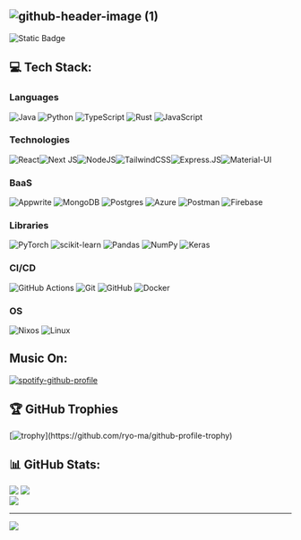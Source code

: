 ## ![github-header-image (1)](https://github.com/user-attachments/assets/fba790e9-d6a7-4b04-a54d-2b5c535574e2)

 ![Static Badge](https://img.shields.io/badge/discord-kaka.shi-blue)

## 💻 Tech Stack:

### Languages
![Java](https://img.shields.io/badge/java-%23ED8B00.svg?style=for-the-badge&logo=openjdk&logoColor=white) ![Python](https://img.shields.io/badge/python-3670A0?style=for-the-badge&logo=python&logoColor=ffdd54) ![TypeScript](https://img.shields.io/badge/typescript-%23007ACC.svg?style=for-the-badge&logo=typescript&logoColor=white) ![Rust](https://img.shields.io/badge/rust-%23000000.svg?style=for-the-badge&logo=rust&logoColor=white) ![JavaScript](https://img.shields.io/badge/JavaScript-F7DF1E?style=for-the-badge&logo=JavaScript&logoColor=white)
### Technologies
![React](https://img.shields.io/badge/react-%2320232a.svg?style=for-the-badge&logo=react&logoColor=%2361DAFB)![Next JS](https://img.shields.io/badge/Next-black?style=for-the-badge&logo=next.js&logoColor=white)![NodeJS](https://img.shields.io/badge/node.js-6DA55F?style=for-the-badge&logo=node.js&logoColor=white)![TailwindCSS](https://img.shields.io/badge/tailwindcss-%2338B2AC.svg?style=for-the-badge&logo=tailwind-css&logoColor=white)![Express.JS](https://img.shields.io/badge/Express.js-404D59?style=for-the-badge)![Material-UI](https://img.shields.io/badge/Material--UI-0081CB?style=for-the-badge&logo=material-ui&logoColor=white)

### BaaS
![Appwrite](https://img.shields.io/badge/Appwrite-%23FD366E.svg?style=for-the-badge&logo=appwrite&logoColor=white) ![MongoDB](https://img.shields.io/badge/MongoDB-%234ea94b.svg?style=for-the-badge&logo=mongodb&logoColor=white) ![Postgres](https://img.shields.io/badge/postgres-%23316192.svg?style=for-the-badge&logo=postgresql&logoColor=white) ![Azure](https://img.shields.io/badge/azure-%230072C6.svg?style=for-the-badge&logo=microsoftazure&logoColor=white) ![Postman](https://img.shields.io/badge/Postman-FF6C37?style=for-the-badge&logo=postman&logoColor=white) ![Firebase](https://img.shields.io/badge/firebase-a08021?style=for-the-badge&logo=firebase&logoColor=ffcd34) 

### Libraries
![PyTorch](https://img.shields.io/badge/PyTorch-%23EE4C2C.svg?style=for-the-badge&logo=PyTorch&logoColor=white) ![scikit-learn](https://img.shields.io/badge/scikit--learn-%23F7931E.svg?style=for-the-badge&logo=scikit-learn&logoColor=white) ![Pandas](https://img.shields.io/badge/pandas-%23150458.svg?style=for-the-badge&logo=pandas&logoColor=white) ![NumPy](https://img.shields.io/badge/numpy-%23013243.svg?style=for-the-badge&logo=numpy&logoColor=white) ![Keras](https://img.shields.io/badge/Keras-%23D00000.svg?style=for-the-badge&logo=Keras&logoColor=white) 

### CI/CD
![GitHub Actions](https://img.shields.io/badge/github%20actions-%232671E5.svg?style=for-the-badge&logo=githubactions&logoColor=white) ![Git](https://img.shields.io/badge/git-%23F05033.svg?style=for-the-badge&logo=git&logoColor=white) ![GitHub](https://img.shields.io/badge/github-%23121011.svg?style=for-the-badge&logo=github&logoColor=white) ![Docker](https://img.shields.io/badge/docker-%230db7ed.svg?style=for-the-badge&logo=docker&logoColor=white) 

### OS
![Nixos](https://img.shields.io/badge/NixOS-5277C3?style=for-the-badge&logo=nixos&logoColor=white) ![Linux](https://img.shields.io/badge/Linux-FCC624?style=for-the-badge&logo=linux&logoColor=black)


## Music On:
 [![spotify-github-profile](https://spotify-github-profile.kittinanx.com/api/view?uid=hgbct8p45u46ovjslwlwtw5kv&cover_image=true&theme=default&show_offline=false&background_color=121212&interchange=false&bar_color_cover=false)](https://github.com/kittinan/spotify-github-profile)
## 🏆 GitHub Trophies
 [![trophy](https://github-profile-trophy.vercel.app/?username=c7gnas&theme=radical&rank=-?)](https://github.com/ryo-ma/github-profile-trophy)

## 📊 GitHub Stats:
![](https://github-readme-stats.vercel.app/api?username=c7gnas&theme=aura&hide_border=false&include_all_commits=true&count_private=true)
![](https://github-readme-streak-stats.herokuapp.com/?user=c7gnas&theme=aura&hide_border=false)<br/> ![](https://github-readme-stats.vercel.app/api/top-langs/?username=c7gnas&theme=aura&hide_border=false&include_all_commits=true&count_private=true&layout=compact)

<!--START_SECTION:waka-->
<!--END_SECTION:waka-->


---
[![](https://visitcount.itsvg.in/api?id=c7gnas&icon=0&color=9)](https://visitcount.itsvg.in)



